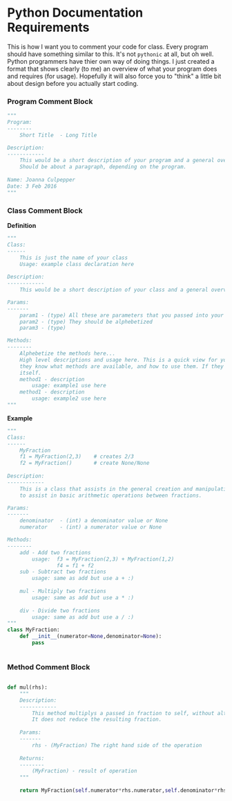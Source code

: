 # Python Documentation Requirements 

This is how I want you to comment your code for class. Every program should have something similar
to this. It's not `pythonic` at all, but oh well. Python programmers have thier own way of doing things. 
I just created a format that shows clearly (to me) an overview of what your program does and requires (for
usage). Hopefully it will also force you to "think" a little bit about design before you actually start coding. 

### Program Comment Block
```python
"""
Program:
--------
    Short Title  - Long Title

Description:
------------
    This would be a short description of your program and a general overview of what you did. 
    Should be about a paragraph, depending on the program.
    
Name: Joanna Culpepper
Date: 3 Feb 2016
"""
```

### Class Comment Block

**Definition**

```python
"""
Class:
------
    This is just the name of your class 
    Usage: example class declaration here
    
Description:
------------
    This would be a short description of your class and a general overview of what it does. 

Params:
-------
    param1 - (type) All these are parameters that you passed into your class (possibly) to help construct the class
    param2 - (type) They should be alphebetized
    param3 - (type)

Methods:
--------
    Alphebetize the methods here...
    High level descriptions and usage here. This is a quick view for you or someone who's using your class so 
    they know what methods are available, and how to use them. If they need more, they can go look at the method
    itself.
    method1 - description
        usage: example1 use here
    method1 - description
        usage: example2 use here
"""
```

**Example**

```python
"""
Class:
------
    MyFraction 
    f1 = MyFraction(2,3)    # creates 2/3
    f2 = MyFraction()       # create None/None
    
Description:
------------
    This is a class that assists in the general creation and manipulation of fractions. It provides overloaded operators
    to assist in basic arithmetic operations between fractions.

Params:
-------
    denominator  - (int) a denominator value or None
    numerator    - (int) a numerator value or None

Methods:
--------
    add - Add two fractions
        usage:  f3 = MyFraction(2,3) + MyFraction(1,2)
                f4 = f1 + f2
    sub - Subtract two fractions
        usage: same as add but use a + :)
    
    mul - Multiply two fractions
        usage: same as add but use a * :)
    
    div - Divide two fractions
        usage: same as add but use a / :)
"""
class MyFraction:
    def __init__(numerator=None,denominator=None):
        pass
    
```

### Method Comment Block

```python

def mul(rhs):
    """
    Description:
    ------------
        This method multiplys a passed in fraction to self, without altering self and passes back a new fraction
        It does not reduce the resulting fraction. 
    
    Params:
    -------
        rhs - (MyFraction) The right hand side of the operation
    
    Returns:
    --------
        (MyFraction) - result of operation
    """
    
    return MyFraction(self.numerator*rhs.numerator,self.denominator*rhs.denominator)
    
```
